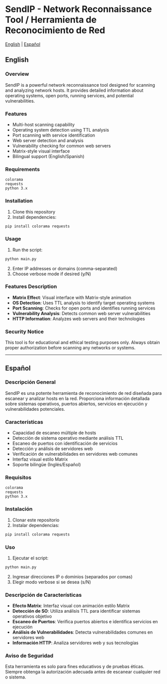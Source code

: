 # SendIP - Network Reconnaissance Tool / Herramienta de Reconocimiento de Red

[English](#english) | [Español](#español)

## English

### Overview
SendIP is a powerful network reconnaissance tool designed for scanning and analyzing network hosts. It provides detailed information about operating systems, open ports, running services, and potential vulnerabilities.

### Features
- Multi-host scanning capability
- Operating system detection using TTL analysis
- Port scanning with service identification
- Web server detection and analysis
- Vulnerability checking for common web servers
- Matrix-style visual interface
- Bilingual support (English/Spanish)

### Requirements
```
colorama
requests
python 3.x
```

### Installation
1. Clone this repository
2. Install dependencies:
```bash
pip install colorama requests
```

### Usage
1. Run the script:
```bash
python main.py
```
2. Enter IP addresses or domains (comma-separated)
3. Choose verbose mode if desired (y/N)

### Features Description
- **Matrix Effect**: Visual interface with Matrix-style animation
- **OS Detection**: Uses TTL analysis to identify target operating systems
- **Port Scanning**: Checks for open ports and identifies running services
- **Vulnerability Analysis**: Detects common web server vulnerabilities
- **HTTP Information**: Analyzes web servers and their technologies

### Security Notice
This tool is for educational and ethical testing purposes only. Always obtain proper authorization before scanning any networks or systems.

---

## Español

### Descripción General
SendIP es una potente herramienta de reconocimiento de red diseñada para escanear y analizar hosts en la red. Proporciona información detallada sobre sistemas operativos, puertos abiertos, servicios en ejecución y vulnerabilidades potenciales.

### Características
- Capacidad de escaneo múltiple de hosts
- Detección de sistema operativo mediante análisis TTL
- Escaneo de puertos con identificación de servicios
- Detección y análisis de servidores web
- Verificación de vulnerabilidades en servidores web comunes
- Interfaz visual estilo Matrix
- Soporte bilingüe (Inglés/Español)

### Requisitos
```
colorama
requests
python 3.x
```

### Instalación
1. Clonar este repositorio
2. Instalar dependencias:
```bash
pip install colorama requests
```

### Uso
1. Ejecutar el script:
```bash
python main.py
```
2. Ingresar direcciones IP o dominios (separados por comas)
3. Elegir modo verbose si se desea (s/N)

### Descripción de Características
- **Efecto Matrix**: Interfaz visual con animación estilo Matrix
- **Detección de SO**: Utiliza análisis TTL para identificar sistemas operativos objetivo
- **Escaneo de Puertos**: Verifica puertos abiertos e identifica servicios en ejecución
- **Análisis de Vulnerabilidades**: Detecta vulnerabilidades comunes en servidores web
- **Información HTTP**: Analiza servidores web y sus tecnologías

### Aviso de Seguridad
Esta herramienta es solo para fines educativos y de pruebas éticas. Siempre obtenga la autorización adecuada antes de escanear cualquier red o sistema.